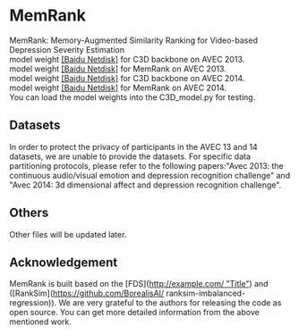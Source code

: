 # MemRank
MemRank:  Memory-Augmented Similarity Ranking for Video-based Depression Severity Estimation   
model weight [[Baidu Netdisk]](https://pan.baidu.com/s/1iC_tid77YEdb4o9zR5lFvg?pwd=ka32) for C3D backbone on AVEC 2013.   
model weight [[Baidu Netdisk]](https://pan.baidu.com/s/1npLp5V9eA_lldcQCquEpmA?pwd=aik7) for MemRank on AVEC 2013.  
model weight [[Baidu Netdisk]](https://pan.baidu.com/s/1uN8R7GgM1dUHrud2xJHedw?pwd=286n) for C3D backbone on AVEC 2014.  
model weight [[Baidu Netdisk]](https://pan.baidu.com/s/1fNO3bPNKiXXmkM5NOGr0Fg?pwd=o7u1) for MemRank on AVEC 2014.  
You can load the model weights into the C3D_model.py for testing.

## Datasets
In order to protect the privacy of participants in the AVEC 13 and 14 datasets, we are unable to provide the datasets. For specific data partitioning protocols, please refer to the following papers:"Avec 2013: the continuous audio/visual emotion and depression recognition challenge" and  "Avec 2014: 3d dimensional affect and depression recognition challenge". 

## Others
Other files will be updated later.

## Acknowledgement
MemRank is built based on the [FDS]([http://example.com/ "Title"](https://github.com/YyzHarry/imbalanced-regression)) and ([RankSim](https://github.com/BorealisAI/ ranksim-imbalanced-regression)). We are very grateful to the authors for releasing the code as open source. You can get more detailed information from the above mentioned work.
